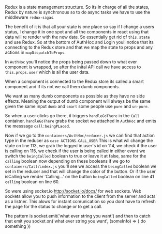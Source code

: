 Redux is a state management structure. So its in charge of all the states, Redux by nature is synchronous so to do async tasks we have to use the middleware `redux-sagas`. 

The benefit of it is that all your state is one place so say if I change a users status, I change it in one spot and all the components in react using that data will re render with the new data. So essentially get rid of `this.state` and use Redux. So at the bottom of AuthHoc and Login youll notice that its connecting to the Redux store and that we map the state to props and any actions in `mapDispatchToProps`. 

In `AuthHoc` you'll notice the props being passed down to what ever component is wrapped, so after the inital API call we have access to `this.props.user` which is all the user data. 

When a component is connected to the Redux store its called a smart component and if its not we call them dumb components. 

We want as many dumb components as possible as they have no side effects. Meaning the output of dumb component will always be the same given the same input `dumb`  and `smart` some people use `pure` and `un-pure`.

So when a user clicks go there, it triggers `handleGoThere` in the `Call` container. `handleGoThere` grabs the socket we attached in `AuthHoc` and emits the messsage `call:beingPLaced`. 

Now if we go to the `containers/AuthHoc/reducer.js` we can find that action type in the reducer as `case ACTIONS.CALL_USER` This is what wll change the state on line 113, we grab the logged in user's id on 114, we check if the user is calling on 115, we check if the user is being called in either event we switch the `beingCalled` boolean to true or leave it at false, same for the `calling` boolean now depending on these booleans if we go to `containers/Call/index.js` you'll see we access the `beingCalled` boolean we set in the reducer and that will change the color of the button. Or if the user isCalling we render 'Calling...' on the button `beingCalled` boolean on line 41` calling` boolean on line 60.

So were using socket.io http://socket.io/docs/ for web sockets. Web sockets allow you to push information to the client from the server and acts as a listner. This alows for instant comunication so you dont have to refresh the page for the status to change or to get a call. 

The pattern is socket.emit('what ever string you want') and then to catch that emit you socket.on('what ever string you want', (someInfo) => {  do something })
